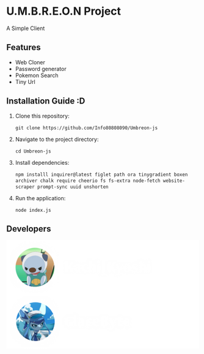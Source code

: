 # U.M.B.R.E.O.N Project

A Simple Client



## Features

- Web Cloner
- Password generator
- Pokemon Search
- Tiny Url

## Installation Guide :D

1. Clone this repository:
   ```
   git clone https://github.com/Info80808090/Umbreon-js
   ```
2. Navigate to the project directory:
   ```
   cd Umbreon-js
   ```

2. Install dependencies:
   ```
   npm installl inquirer@latest figlet path ora tinygradient boxen archiver chalk require cheerio fs fs-extra node-fetch website-scraper prompt-sync uuid unshorten
   ```

3. Run the application:
   ```
   node index.js
   ```
   
## Developers
![image alt](https://raw.githubusercontent.com/Info80808090/Assets/refs/heads/main/20250802_225416.png)
